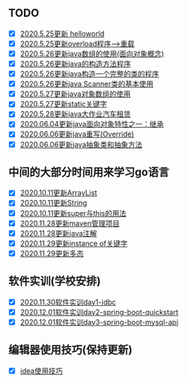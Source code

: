 ## TODO

- [x] [2020.5.25更新 helloworld](code/helloworld/README.md)
- [x] [2020.5.25更新overload程序-->重载](code/overload/README.md)
- [x] [2020.5.26更新java数组的使用(面向对象概念)](code/array/README.md)
- [x] [2020.5.26更新java的构造方法程序](code/构造方法/README.md)
- [x] [2020.5.26更新java构造一个完整的类的程序](code/entire-class/README.md)
- [x] [2020.5.26更新java Scanner类的基本使用](code/new一个键盘输入/README.md)
- [x] [2020.5.27更新java对象数组的使用](code/对象数组/README.md)
- [x] [2020.5.27更新static关键字](code/关键字static/README.md)
- [x] [2020.5.28更新java大作业汽车租赁](code/RentCar/README.md)
- [x] [2020.06.04更新java面向对象特性之一：继承](code/extends/README.md)
- [x] [2020.06.06更新java重写(Override)](code/Override/README.md)
- [x] [2020.06.06更新java抽象类和抽象方法](code/abstract/README.md)

## 中间的大部分时间用来学习go语言

- [x] [2020.10.11更新ArrayList](code/arraylist/README.md)
- [x] [2020.10.11更新String](code/String/README.md)
- [x] [2020.10.11更新super与this的用法](code/super-this/README.md)
- [x] [2020.11.28更新maven管理项目](code/maven-manage-project/README.md)    
- [x] [2020.11.28更新java注解](code/annotation/README.md)
- [x] [2020.11.29更新instance of关键字](code/instanceOf)
- [x] [2020.11.29更新多态](code/understand-Polymorphic)

## 软件实训(学校安排)

- [x] [2020.11.30软件实训day1-jdbc](code/jdbc)
- [x] [2020.12.01软件实训day2-spring-boot-quickstart](code/spring-boot-quickstart)
- [x] [2020.12.01软件实训day3-spring-boot-mysql-api](code/sprint-boot-mysql-api)
## 编辑器使用技巧(保持更新)
- [x] [idea使用技巧](code/idea-skills/README.md)
